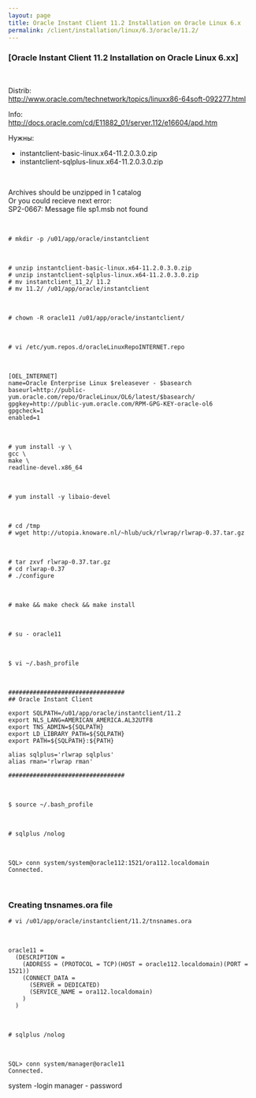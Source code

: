 ```yaml
---
layout: page
title: Oracle Instant Client 11.2 Installation on Oracle Linux 6.x
permalink: /client/installation/linux/6.3/oracle/11.2/
---
```


### [Oracle Instant Client 11.2 Installation on Oracle Linux 6.xx]

<br/>

Distrib:<br/>
http://www.oracle.com/technetwork/topics/linuxx86-64soft-092277.html

Info:<br/>
http://docs.oracle.com/cd/E11882_01/server.112/e16604/apd.htm


Нужны:

<ul>
	<li>instantclient-basic-linux.x64-11.2.0.3.0.zip</li>
	<li>instantclient-sqlplus-linux.x64-11.2.0.3.0.zip</li>
</ul>


<br/>

Archives should be unzipped in 1 catalog<br/>
Or you could recieve next error:<br/>
SP2-0667: Message file sp1<lang>.msb not found<br/>


<br/>

	# mkdir -p /u01/app/oracle/instantclient

<br/>

	# unzip instantclient-basic-linux.x64-11.2.0.3.0.zip
	# unzip instantclient-sqlplus-linux.x64-11.2.0.3.0.zip
	# mv instantclient_11_2/ 11.2
	# mv 11.2/ /u01/app/oracle/instantclient

<br/>

	# chown -R oracle11 /u01/app/oracle/instantclient/

<br/>


	# vi /etc/yum.repos.d/oracleLinuxRepoINTERNET.repo

<br/>

	[OEL_INTERNET]
	name=Oracle Enterprise Linux $releasever - $basearch
	baseurl=http://public-yum.oracle.com/repo/OracleLinux/OL6/latest/$basearch/
	gpgkey=http://public-yum.oracle.com/RPM-GPG-KEY-oracle-ol6
	gpgcheck=1
	enabled=1


<br/>

	# yum install -y \
	gcc \
	make \
	readline-devel.x86_64

<br/>

	# yum install -y libaio-devel

<br/>


	# cd /tmp
	# wget http://utopia.knoware.nl/~hlub/uck/rlwrap/rlwrap-0.37.tar.gz

<br/>

	# tar zxvf rlwrap-0.37.tar.gz
	# cd rlwrap-0.37
	# ./configure

<br/>

	# make && make check && make install

<br/>

	# su - oracle11

<br/>

	$ vi ~/.bash_profile

<br/>


	#################################
	## Oracle Instant Client

	export SQLPATH=/u01/app/oracle/instantclient/11.2
	export NLS_LANG=AMERICAN_AMERICA.AL32UTF8
	export TNS_ADMIN=${SQLPATH}
	export LD_LIBRARY_PATH=${SQLPATH}
	export PATH=${SQLPATH}:${PATH}

	alias sqlplus='rlwrap sqlplus'
	alias rman='rlwrap rman'

	#################################


<br/>

	$ source ~/.bash_profile

<br/>


	# sqlplus /nolog

<br/>

	SQL> conn system/system@oracle112:1521/ora112.localdomain
	Connected.


<br/>

### Creating tnsnames.ora file

	# vi /u01/app/oracle/instantclient/11.2/tnsnames.ora

<br/>

	oracle11 =
	  (DESCRIPTION =
	    (ADDRESS = (PROTOCOL = TCP)(HOST = oracle112.localdomain)(PORT = 1521))
	    (CONNECT_DATA =
	      (SERVER = DEDICATED)
	      (SERVICE_NAME = ora112.localdomain)
	    )
	  )

<br/>

	# sqlplus /nolog

<br/>

	SQL> conn system/manager@oracle11
	Connected.

system -login
manager - password
